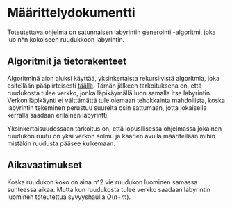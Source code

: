 # Määrittelydokumentti

Toteutettava ohjelma on satunnaisen labyrintin generointi -algoritmi, joka luo n*n kokoiseen ruudukkoon labyrintin. 

## Algoritmit ja tietorakenteet

Algoritminä aion aluksi käyttää, yksinkertaista rekursiivistä algoritmia, joka esitellään pääpiirteisesti [täällä](http://datagenetics.com/blog/november22015/index.html). Tämän jälkeen tarkoituksena on, että ruudukosta tulee verkko, jonka läpikäymällä luon samalla itse labyrintin. Verkon läpikäynti ei välttämättä tule olemaan tehokkainta mahdollista, koska labyrintin tekeminen perustuu suurelta osin sattumaan, jotta jokaisella kerralla saadaan erilainen labyrintti.

Yksinkertaisuudessaan tarkoitus on, että lopusllisessa ohjelmassa jokainen ruudukon ruutu on yksi verkon solmu ja kaarien avulla määritellään mihin mistäkin ruudusta pääsee kulkemaan.

## Aikavaatimukset

Koska ruudukon koko on aina n^2 vie ruudukon luominen samassa suhteessa aikaa. Mutta kun ruudukosta tulee verkko saadaan labyrintin luominen toteutettua syvyyshaulla *O*(*n*+*m*).
   
